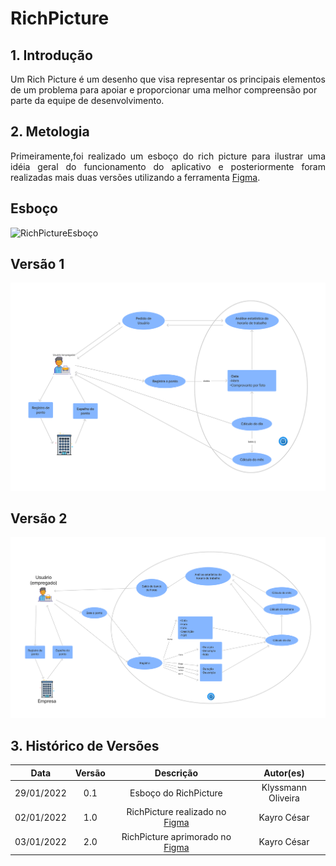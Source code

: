 # RichPicture

## 1. Introdução
<p align="justify">

Um Rich Picture é um desenho que visa representar os principais elementos de um problema para apoiar e proporcionar uma melhor compreensão por parte da equipe de desenvolvimento.
</p>

## 2. Metologia
<p align="justify">
    Primeiramente,foi realizado um esboço do rich picture para ilustrar uma idéia geral do funcionamento do aplicativo e posteriormente foram realizadas mais duas versões  utilizando a ferramenta <a href="https://www.figma.com/">Figma</a>.
</p>

## Esboço

![RichPictureEsboço](/docs/assets/imagens/RichPictureEsboço.png)



## Versão 1

![RichPictureV1](/docs/assets/imagens/RichPictureV1.png)




## Versão 2

![RichPictureV2](/docs/assets/imagens/RichPictureV2.png)



## 3. Histórico de Versões

|   Data   | Versão |           Descrição           |             Autor(es)              |
|:--------:|:------:|:-----------------------------:|:----------------------------------:|
| 29/01/2022 |  0.1   |    Esboço do RichPicture    | Klyssmann Oliveira|
| 02/01/2022 |  1.0   |  RichPicture realizado no [Figma]("https://www.figma.com/")  |  Kayro César|
| 03/01/2022 |  2.0   |  RichPicture aprimorado no [Figma]("https://www.figma.com/")  |  Kayro César|
